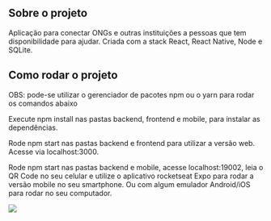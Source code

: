 ## Sobre o projeto

Aplicação para conectar ONGs e outras instituições a pessoas que tem disponibilidade para ajudar.
Criada com a stack React, React Native, Node e SQLite.


## Como rodar o projeto
OBS: pode-se utilizar o gerenciador de pacotes npm ou o yarn para rodar os comandos abaixo

Execute npm install nas pastas backend, frontend e mobile, para instalar as dependências.

Rode npm start nas pastas backend e frontend para utilizar a versão web. Acesse via localhost:3000.

Rode npm start nas pastas backend e mobile, acesse localhost:19002, leia o QR Code no seu celular e utilize o aplicativo rocketseat Expo para rodar a versão mobile no seu smartphone. Ou com algum emulador Android/iOS para rodar no seu computador.

<img src="./.github/61b75980-7097-11ea-8e56-c72cc2f088d7.jpeg" />



         


